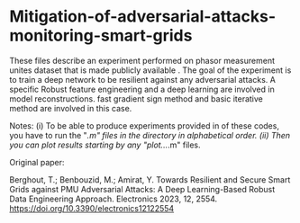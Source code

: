 # Mitigation-of-adversarial-attacks-monitoring-smart-grids
These files describe an experiment performed on phasor measurement unites dataset that is made publicly available . The goal of the experiment is to train a deep network to be resilient against any adversarial attacks. A specific Robust feature engineering and a deep learning are involved in model reconstructions. fast gradient sign method and basic iterative method are involved in this case.

Notes: (i) To be able to produce experiments provided in of these codes, you have to run the "*.m" files in the directory in alphabetical order. (ii) Then you can plot results starting by any "plot...*.m" files.

Original paper:

Berghout, T.; Benbouzid, M.; Amirat, Y. Towards Resilient and Secure Smart Grids against PMU Adversarial Attacks: A Deep Learning-Based Robust Data Engineering Approach. Electronics 2023, 12, 2554. https://doi.org/10.3390/electronics12122554
